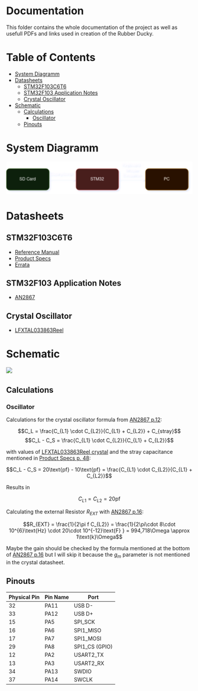 # Documentation  <!-- omit from toc -->
This folder contains the whole documentation of the project as well as usefull PDFs and links used in creation of the Rubber Ducky.

# Table of Contents  <!-- omit from toc -->
- [System Diagramm](#system-diagramm)
- [Datasheets](#datasheets)
  - [STM32F103C6T6](#stm32f103c6t6)
  - [STM32F103 Application Notes](#stm32f103-application-notes)
  - [Crystal Oscillator](#crystal-oscillator)
- [Schematic](#schematic)
  - [Calculations](#calculations)
    - [Oscillator](#oscillator)
  - [Pinouts](#pinouts)

# System Diagramm
![Is your connection bad? This is you now -> O_O](./images/system_dia.png)

# Datasheets

## STM32F103C6T6 
- [Reference Manual](https://www.st.com/resource/en/reference_manual/rm0008-stm32f101xx-stm32f102xx-stm32f103xx-stm32f105xx-and-stm32f107xx-advanced-armbased-32bit-mcus-stmicroelectronics.pdf)
- [Product Specs](https://www.st.com/resource/en/datasheet/stm32f103c6.pdf)
- [Errata](https://www.st.com/resource/en/errata_sheet/es0348-stm32f101x46-stm32f102x46-stm32f103x46-device-errata-stmicroelectronics.pdf)

## STM32F103 Application Notes
- [AN2867](https://www.st.com/resource/en/application_note/cd00221665-oscillator-design-guide-for-stm8af-al-s-stm32-mcus-and-mpus-stmicroelectronics.pdf)

## Crystal Oscillator
- [LFXTAL033863Reel](https://www.mouser.de/ProductDetail/IQD/LFXTAL033863Reel?qs=e4%2FAndAAwgIQqOoCaq8uAQ%3D%3D)


# Schematic

<image src=./schematic/stm32-rubberducky.svg>

## Calculations

### Oscillator
Calculations for the crystal oscillator formula from [AN2867 p.12](https://www.st.com/resource/en/application_note/cd00221665-oscillator-design-guide-for-stm8af-al-s-stm32-mcus-and-mpus-stmicroelectronics.pdf):

$$C_L = \frac{C_{L1} \cdot C_{L2}}{C_{L1} + C_{L2}} + C_{stray}$$
$$C_L - C_S = \frac{C_{L1} \cdot C_{L2}}{C_{L1} + C_{L2}}$$

with values of [LFXTAL033863Reel crystal](https://www.mouser.de/ProductDetail/IQD/LFXTAL033863Reel?qs=e4%2FAndAAwgIQqOoCaq8uAQ%3D%3D) and the stray capacitance mentioned in [Product Specs p. 48](https://www.st.com/resource/en/datasheet/stm32f103c6.pdf):

$$C_L - C_S = 20\text{pf} - 10\text{pf} = \frac{C_{L1} \cdot C_{L2}}{C_{L1} + C_{L2}}$$

Results in 

$$C_{L1} = C_{L2} = 20\text{pf}$$

Calculating the external Resistor $R_{EXT}$ with [AN2867 p.16](https://www.st.com/resource/en/application_note/cd00221665-oscillator-design-guide-for-stm8af-al-s-stm32-mcus-and-mpus-stmicroelectronics.pdf):

$$R_{EXT} = \frac{1}{2\pi f C_{L2}} = \frac{1}{2\pi\cdot 8\cdot 10^{6}\text{Hz} \cdot 20\cdot 10^{-12}\text{F} } = 994,718\Omega \approx 1\text{k}\Omega$$

Maybe the gain should be checked by the formula mentioned at the bottom of [AN2867 p.16](https://www.st.com/resource/en/application_note/cd00221665-oscillator-design-guide-for-stm8af-al-s-stm32-mcus-and-mpus-stmicroelectronics.pdf) but I will skip it because the $g_m$ parameter is not mentioned in the crystal datasheet.

## Pinouts
| **Physical Pin** | **Pin Name** | **Port**       |
|------------------|--------------|----------------|
| 32               | PA11         | USB D-         |
| 33               | PA12         | USB D+         |
| 15               | PA5          | SPI_SCK        |
| 16               | PA6          | SPI1_MISO      |
| 17               | PA7          | SPI1_MOSI      |
| 29               | PA8          | SPI1_CS (GPIO) |
| 12               | PA2          | USART2_TX      |
| 13               | PA3          | USART2_RX      |
| 34               | PA13         | SWDIO          |
| 37               | PA14         | SWCLK          |